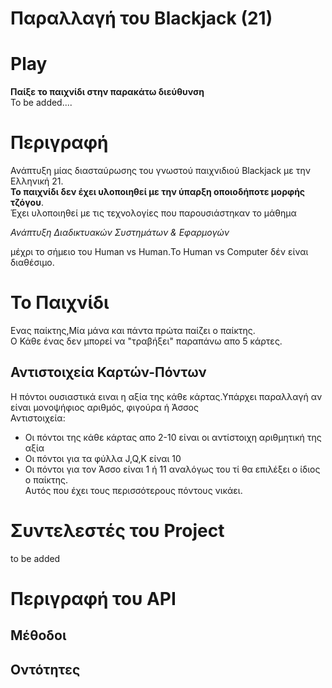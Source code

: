 # Παραλλαγή του Blackjack (21)
# Play  
**Παίξε το παιχνίδι στην παρακάτω διεύθυνση**  
To be added....
# Περιγραφή
Ανάπτυξη μίας διασταύρωσης του γνωστού παιχνιδιού Blackjack με την Ελληνική 21.  
**Το παιχνίδι δεν έχει υλοποιηθεί με την ύπαρξη οποιοδήποτε μορφής τζόγου**.  
Έχει υλοποιηθεί με τις τεχνολογίες που παρουσιάστηκαν το μάθημα

*Ανάπτυξη Διαδικτυακών Συστημάτων & Εφαρμογών*

μέχρι το σήμειο του Human vs Human.Το Human vs Computer δέν είναι διαθέσιμο.


# Το Παιχνίδι  
Ενας παίκτης,Μία μάνα και πάντα πρώτα παίζει ο παίκτης.  
Ο Κάθε ένας δεν μπορεί να "τραβήξει" παραπάνω απο 5 κάρτες.    
## Αντιστοιχεία Καρτών-Πόντων  
Η πόντοι ουσιαστικά ειναι η αξία της κάθε κάρτας.Υπάρχει παραλλαγή αν είναι μονοψήφιος αριθμός, φιγούρα ή Άσσος    
Αντιστοιχεία:  
- Οι πόντοι της κάθε κάρτας απο 2-10 είναι οι αντίστοιχη αριθμητική της αξία  
- Οι πόντοι για τα φύλλα J,Q,K είναι 10  
- Οι πόντοι για τον Άσσο είναι 1 ή 11 αναλόγως του τί θα επιλέξει ο ίδιος ο παίκτης.    
Αυτός που έχει τους περισσότερους πόντους νικάει.  

# Συντελεστές του Project
to be added

# Περιγραφή του API  
## Μέθοδοι 
## Οντότητες  


